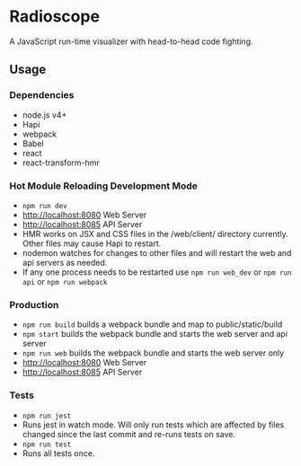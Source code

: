 # Radioscope
A JavaScript run-time visualizer with head-to-head code fighting.

## Usage

### Dependencies

* node.js v4+
* Hapi
* webpack
* Babel
* react
* react-transform-hmr

### Hot Module Reloading Development Mode

* `npm run dev`
* [http://localhost:8080](http://localhost:8080) Web Server
* [http://localhost:8085](http://localhost:8085) API Server
* HMR works on JSX and CSS files in the /web/client/ directory currently. Other files may cause Hapi to restart.
* nodemon watches for changes to other files and will restart the web and api servers as needed.
* If any one process needs to be restarted use `npm run web_dev` or `npm run api` or `npm run webpack`

### Production

* `npm run build` builds a webpack bundle and map to public/static/build
* `npm start` builds the webpack bundle and starts the web server and api server
* `npm run web` builds the webpack bundle and starts the web server only
* [http://localhost:8080](http://localhost:8080) Web Server
* [http://localhost:8085](http://localhost:8085) API Server

### Tests

* `npm run jest`
* Runs jest in watch mode. Will only run tests which are affected by files changed since the last commit and re-runs tests on save.
* `npm run test`
* Runs all tests once.